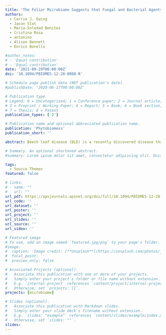 ```yaml
---
title: 'The Foliar Microbiome Suggests that Fungal and Bacterial Agents May be Involved in the Beech Leaf Disease Pathosystem'
authors:
  - Carrie J. Ewing
  - Jason Slot
  - Maria-Soledad Benitez
  - Cristina Rosa
  - antonino
  - Alison Bennett
  - Enrico Bonello

#author_notes:
# - 'Equal contribution'
# - 'Equal contribution'
date: '2021-09-29T00:00:00Z'
doi: '10.1094/PBIOMES-12-20-0088-R'

# Schedule page publish date (NOT publication's date).
#publishDate: '2020-06-17T00:00:00Z'

# Publication type.
# Legend: 0 = Uncategorized; 1 = Conference paper; 2 = Journal article;
# 3 = Preprint / Working Paper; 4 = Report; 5 = Book; 6 = Book section;
# 7 = Thesis; 8 = Patent
publication_types: ['2']

# Publication name and optional abbreviated publication name.
publication: 'Phytobiomess'
publication_short: ''

abstract: Beech leaf disease (BLD) is a recently discovered disease that is causing severe damage to American beech (Fagus grandifolia) in northeastern North America. The recently described nematode Litylenchus crenatae subsp. mccannii was detected in BLD-affected foliage and may be associated with the disease. However, speculation on the direct role of the nematode in infection still remains. In this study, we profiled the microbial communities associated with asymptomatic, symptomatic, and naïve (control) American beech foliage by using a high-throughput sequence-based metabarcoding analysis of fungi, bacteria, phytoplasmas, and nematodes. We then used both a differential abundance analysis and indicator species analysis as well as several diversity metrics to try and discover microbes associated only with symptomatic foliage. To do so, we amplified the organism-specific phylogenetic informative regions of the 16S, 18S, and internal transcribed spacer (ITS)1 regions using Illumina MiSeq. Our results detected the amplicon sequence variant (ASV) associated with the nematode L. crenatae subsp. mccannii but in all symptom types. However, four ASVs associated with the bacterial genera Wolbachia, Erwinia, Paenibacillus, and Pseudomonas and one ASV associated with the fungal genus Paraphaeosphaeria were detected only in symptomatic samples. In addition, we identified significant differences based on symptom type in both the α- and β-diversity indices for the bacterial and fungal communities. These results suggest that L. crenatae subsp. mccannii may not be fully responsible for BLD but, rather, that other microbes may be contributing to the syndrome, including the putative nematode endosymbiont Wolbachia sp.

# Summary. An optional shortened abstract.
#summary: Lorem ipsum dolor sit amet, consectetur adipiscing elit. Duis posuere tellus ac convallis placerat. Proin tincidunt magna sed ex sollicitudin condimentum.

tags:
  - Source Themes
featured: false

# links:
# - name: ""
#   url: ""
url_pdf: https://apsjournals.apsnet.org/doi/full/10.1094/PBIOMES-12-20-0088-R
url_code: ''
url_dataset: ''
url_poster: ''
url_project: ''
url_slides: ''
url_source: ''
url_video: ''

# Featured image
# To use, add an image named `featured.jpg/png` to your page's folder.
#image:
#  caption: 'Image credit: [**Unsplash**](https://unsplash.com/photos/jdD8gXaTZsc)'
#  focal_point: ''
#  preview_only: false

# Associated Projects (optional).
#   Associate this publication with one or more of your projects.
#   Simply enter your project's folder or file name without extension.
#   E.g. `internal-project` references `content/project/internal-project/index.md`.
#   Otherwise, set `projects: []`.
projects: [microbiome]

# Slides (optional).
#   Associate this publication with Markdown slides.
#   Simply enter your slide deck's filename without extension.
#   E.g. `slides: "example"` references `content/slides/example/index.md`.
#   Otherwise, set `slides: ""`.
slides:
---
```

